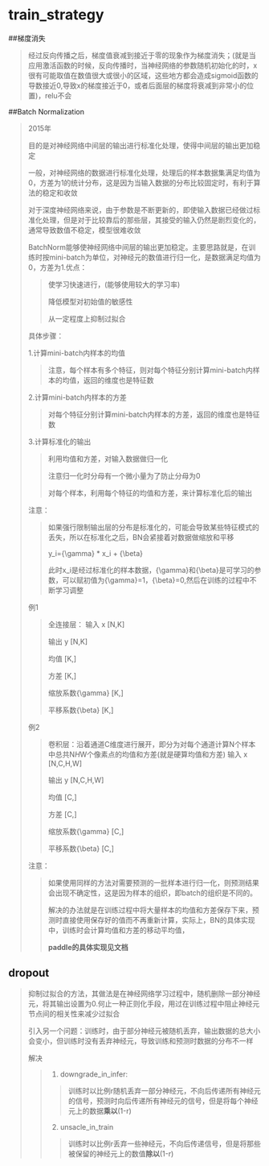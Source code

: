 # train_strategy

##梯度消失
> 经过反向传播之后，梯度值衰减到接近于零的现象作为梯度消失；(就是当应用激活函数的时候，反向传播时，当神经网络的参数随机初始化的时，x很有可能取值在数值很大或很小的区域，这些地方都会造成sigmoid函数的导数接近0,导致x的梯度接近于0，或者后面层的梯度将衰减到非常小的位置)，relu不会

##Batch Normalization
> 2015年
>
> 目的是对神经网络中间层的输出进行标准化处理，使得中间层的输出更加稳定
>
> 一般，对神经网络的数据进行标准化处理，处理后的样本数据集满足均值为0，方差为1的统计分布，这是因为当输入数据的分布比较固定时，有利于算法的稳定和收敛
>
> 对于深度神经网络来说，由于参数是不断更新的，即使输入数据已经做过标准化处理，但是对于比较靠后的那些层，其接受的输入仍然是剧烈变化的，通常导致数值不稳定，模型很难收敛
>
> BatchNorm能够使神经网络中间层的输出更加稳定。主要思路就是，在训练时按mini-batch为单位，对神经元的数值进行归一化，是数据满足均值为0，方差为1.优点：
>> 使学习快速进行，(能够使用较大的学习率)
>>
>> 降低模型对初始值的敏感性
>> 
>> 从一定程度上抑制过拟合
>
> 具体步骤：
>
> 1.计算mini-batch内样本的均值
>> 注意，每个样本有多个特征，则对每个特征分别计算mini-batch内样本的均值，返回的维度也是特征数
>
> 2.计算mini-batch内样本的方差
>> 对每个特征分别计算mini-batch内样本的方差，返回的维度也是特征数
>
> 3.计算标准化的输出
>> 利用均值和方差，对输入数据做归一化
>>
>>注意归一化时分母有一个微小量为了防止分母为0
>>
>> 对每个样本，利用每个特征的均值和方差，来计算标准化后的输出
>
> 注意：
>> 如果强行限制输出层的分布是标准化的，可能会导致某些特征模式的丢失，所以在标准化之后，BN会紧接着对数据做缩放和平移
>>
>> y_i={\gamma} * x_i + {\beta} 
>> 
>> 此时x_i是经过标准化的样本数据，{\gamma}和{\beta}是可学习的参数，可以赋初值为{\gamma}=1，{\beta}=0,然后在训练的过程中不断学习调整
>
> 例1
>> 全连接层：
>> 输入 x [N,K]
>>
>> 输出 y [N,K]
>> 
>> 均值 [K,]
>> 
>> 方差 [K,]
>> 
>> 缩放系数{\gamma} [K,]
>> 
>> 平移系数{\beta} [K,]
>
> 例2
>> 卷积层：沿着通道C维度进行展开，即分为对每个通道计算N个样本中总共N*H*W个像素点的均值和方差(就是硬算均值和方差)
>> 输入 x [N,C,H,W]
>>
>> 输出 y [N,C,H,W]
>> 
>> 均值 [C,]
>> 
>> 方差 [C,]
>> 
>> 缩放系数{\gamma} [C,]
>> 
>> 平移系数{\beta} [C,]
>>
>
> 注意：
>> 如果使用同样的方法对需要预测的一批样本进行归一化，则预测结果会出现不确定性，这是因为样本的组织，即batch的组织是不同的。
>>
>> 解决的办法就是在训练过程中将大量样本的均值和方差保存下来，预测时直接使用保存好的值而不再重新计算，实际上，BN的具体实现中，训练时会计算均值和方差的移动平均值，
>>
>> **paddle的具体实现见文档**

## dropout
> 抑制过拟合的方法，其做法是在神经网络学习过程中，随机删除一部分神经元，将其输出设置为0.何止一种正则化手段，用过在训练过程中阻止神经元节点间的相关性来减少过拟合
>
> 引入另一个问题：训练时，由于部分神经元被随机丢弃，输出数据的总大小会变小，但训练时没有丢弃神经元，导致训练和预测时数据的分布不一样
> 
> 解决
>> 1. downgrade_in_infer:
>>> 训练时以比例r随机丢弃一部分神经元，不向后传递所有神经元的信号，预测时向后传递所有神经元的信号，但是将每个神经元上的数据**乘以**(1-r)
>>
>> 2. unsacle_in_train
>>> 训练时以比例r丢弃一些神经元，不向后传递信号，但是将那些被保留的神经元上的数值**除以**(1-r) 
